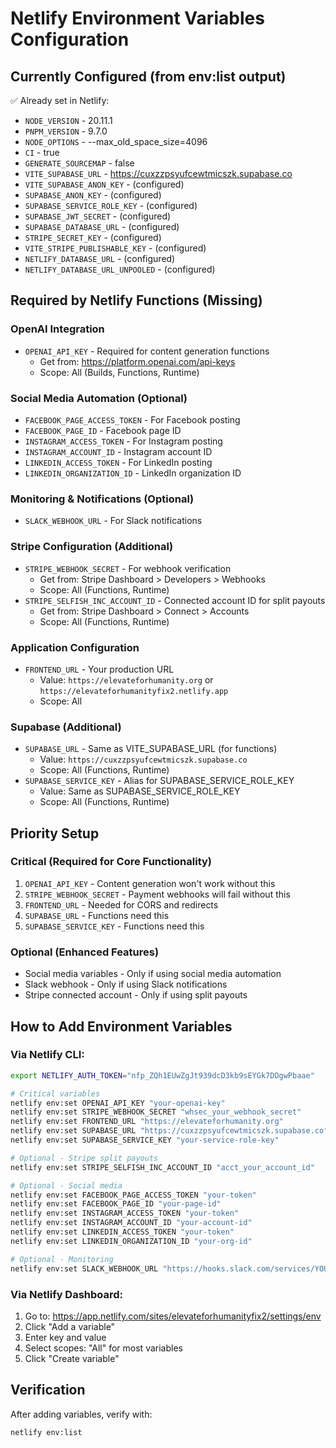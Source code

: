 # Netlify Environment Variables Configuration

## Currently Configured (from env:list output)

✅ Already set in Netlify:

- `NODE_VERSION` - 20.11.1
- `PNPM_VERSION` - 9.7.0
- `NODE_OPTIONS` - --max_old_space_size=4096
- `CI` - true
- `GENERATE_SOURCEMAP` - false
- `VITE_SUPABASE_URL` - https://cuxzzpsyufcewtmicszk.supabase.co
- `VITE_SUPABASE_ANON_KEY` - (configured)
- `SUPABASE_ANON_KEY` - (configured)
- `SUPABASE_SERVICE_ROLE_KEY` - (configured)
- `SUPABASE_JWT_SECRET` - (configured)
- `SUPABASE_DATABASE_URL` - (configured)
- `STRIPE_SECRET_KEY` - (configured)
- `VITE_STRIPE_PUBLISHABLE_KEY` - (configured)
- `NETLIFY_DATABASE_URL` - (configured)
- `NETLIFY_DATABASE_URL_UNPOOLED` - (configured)

## Required by Netlify Functions (Missing)

### OpenAI Integration

- `OPENAI_API_KEY` - Required for content generation functions
  - Get from: https://platform.openai.com/api-keys
  - Scope: All (Builds, Functions, Runtime)

### Social Media Automation (Optional)

- `FACEBOOK_PAGE_ACCESS_TOKEN` - For Facebook posting
- `FACEBOOK_PAGE_ID` - Facebook page ID
- `INSTAGRAM_ACCESS_TOKEN` - For Instagram posting
- `INSTAGRAM_ACCOUNT_ID` - Instagram account ID
- `LINKEDIN_ACCESS_TOKEN` - For LinkedIn posting
- `LINKEDIN_ORGANIZATION_ID` - LinkedIn organization ID

### Monitoring & Notifications (Optional)

- `SLACK_WEBHOOK_URL` - For Slack notifications

### Stripe Configuration (Additional)

- `STRIPE_WEBHOOK_SECRET` - For webhook verification
  - Get from: Stripe Dashboard > Developers > Webhooks
  - Scope: All (Functions, Runtime)
- `STRIPE_SELFISH_INC_ACCOUNT_ID` - Connected account ID for split payouts
  - Get from: Stripe Dashboard > Connect > Accounts
  - Scope: All (Functions, Runtime)

### Application Configuration

- `FRONTEND_URL` - Your production URL
  - Value: `https://elevateforhumanity.org` or `https://elevateforhumanityfix2.netlify.app`
  - Scope: All

### Supabase (Additional)

- `SUPABASE_URL` - Same as VITE_SUPABASE_URL (for functions)
  - Value: `https://cuxzzpsyufcewtmicszk.supabase.co`
  - Scope: All (Functions, Runtime)
- `SUPABASE_SERVICE_KEY` - Alias for SUPABASE_SERVICE_ROLE_KEY
  - Value: Same as SUPABASE_SERVICE_ROLE_KEY
  - Scope: All (Functions, Runtime)

## Priority Setup

### Critical (Required for Core Functionality)

1. `OPENAI_API_KEY` - Content generation won't work without this
2. `STRIPE_WEBHOOK_SECRET` - Payment webhooks will fail without this
3. `FRONTEND_URL` - Needed for CORS and redirects
4. `SUPABASE_URL` - Functions need this
5. `SUPABASE_SERVICE_KEY` - Functions need this

### Optional (Enhanced Features)

- Social media variables - Only if using social media automation
- Slack webhook - Only if using Slack notifications
- Stripe connected account - Only if using split payouts

## How to Add Environment Variables

### Via Netlify CLI:

```bash
export NETLIFY_AUTH_TOKEN="nfp_ZQh1EUwZgJt939dcD3kb9sEYGk7DDgwPbaae"

# Critical variables
netlify env:set OPENAI_API_KEY "your-openai-key"
netlify env:set STRIPE_WEBHOOK_SECRET "whsec_your_webhook_secret"
netlify env:set FRONTEND_URL "https://elevateforhumanity.org"
netlify env:set SUPABASE_URL "https://cuxzzpsyufcewtmicszk.supabase.co"
netlify env:set SUPABASE_SERVICE_KEY "your-service-role-key"

# Optional - Stripe split payouts
netlify env:set STRIPE_SELFISH_INC_ACCOUNT_ID "acct_your_account_id"

# Optional - Social media
netlify env:set FACEBOOK_PAGE_ACCESS_TOKEN "your-token"
netlify env:set FACEBOOK_PAGE_ID "your-page-id"
netlify env:set INSTAGRAM_ACCESS_TOKEN "your-token"
netlify env:set INSTAGRAM_ACCOUNT_ID "your-account-id"
netlify env:set LINKEDIN_ACCESS_TOKEN "your-token"
netlify env:set LINKEDIN_ORGANIZATION_ID "your-org-id"

# Optional - Monitoring
netlify env:set SLACK_WEBHOOK_URL "https://hooks.slack.com/services/YOUR/WEBHOOK/URL"
```

### Via Netlify Dashboard:

1. Go to: https://app.netlify.com/sites/elevateforhumanityfix2/settings/env
2. Click "Add a variable"
3. Enter key and value
4. Select scopes: "All" for most variables
5. Click "Create variable"

## Verification

After adding variables, verify with:

```bash
netlify env:list
```

